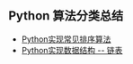 ## Python 算法分类总结

* [Python实现常见排序算法](https://github.com/Rosevil1874/CS_Python_Notes/blob/master/classification_summary/sort_algorithm.md)
* [Python实现数据结构 -- 链表](https://github.com/Rosevil1874/CS_Python_Notes/blob/master/classification_summary/linked-list.md)
